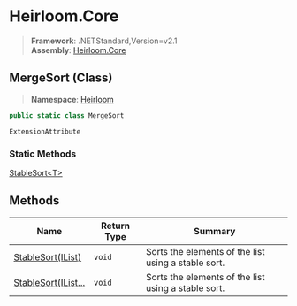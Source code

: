 # Heirloom.Core

> **Framework**: .NETStandard,Version=v2.1  
> **Assembly**: [Heirloom.Core][0]

## MergeSort (Class)

> **Namespace**: [Heirloom][0]

```cs
public static class MergeSort
```

`ExtensionAttribute`

### Static Methods

[StableSort\<T>][1]

## Methods

| Name                           | Return Type | Summary                                             |
|--------------------------------|-------------|-----------------------------------------------------|
| [StableSort<T>(IList<T>)][1]   | `void`      | Sorts the elements of the list using a stable sort. |
| [StableSort<T>(IList<T>...][1] | `void`      | Sorts the elements of the list using a stable sort. |

[0]: ../../Heirloom.Core.md
[1]: MergeSort/StableSort[T].md
